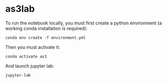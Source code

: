 # as3lab
To run the notebook locally, you must first create a python environment (a working conda installation is required):

`conda env create -f environment.yml`

Then you must activate it: 

`conda activate as3`

And launch jupyter lab:

 `jupyter-lab`